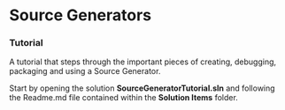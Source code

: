 # Source Generators

### Tutorial 
A tutorial that steps through the important pieces of creating, debugging, packaging and using a Source Generator.

Start by opening the solution **SourceGeneratorTutorial.sln** and following the Readme.md file contained within the **Solution Items** folder.